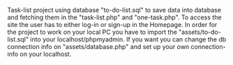Task-list project using database "to-do-list.sql" to save data into database and fetching them in the "task-list.php" and "one-task.php". To access the site the user has to either log-in or sign-up in the Homepage.
In order for the project to work on your local PC you have to import the "assets/to-do-list.sql" into your localhost/phpmyadmin. If you want you can change the db connection info on "assets/database.php" and set up your own connection-info on your localhost. 
